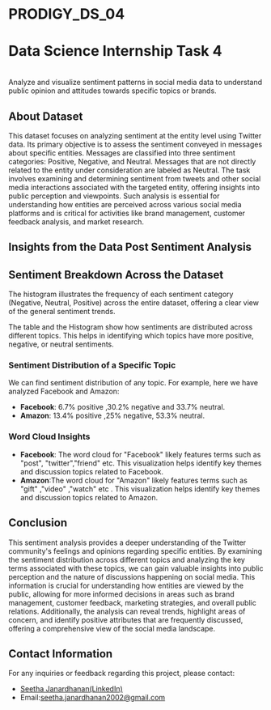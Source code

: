 # PRODIGY_DS_04
# Data Science Internship Task 4
<br>
Analyze and visualize sentiment patterns in social media data to understand public opinion and attitudes towards specific topics or brands.

## About Dataset

This dataset focuses on analyzing sentiment at the entity level using Twitter data. Its primary objective is to assess the sentiment conveyed in messages about specific entities. Messages are classified into three sentiment categories: Positive, Negative, and Neutral. Messages that are not directly related to the entity under consideration are labeled as Neutral. The task involves examining and determining sentiment from tweets and other social media interactions associated with the targeted entity, offering insights into public perception and viewpoints. Such analysis is essential for understanding how entities are perceived across various social media platforms and is critical for activities like brand management, customer feedback analysis, and market research.

## Insights from the Data Post Sentiment Analysis

## Sentiment Breakdown Across the Dataset

The histogram illustrates the frequency of each sentiment category (Negative, Neutral, Positive) across the entire dataset, offering a clear view of the general sentiment trends.

The table and the Histogram show how sentiments are distributed across different topics. This helps in identifying which topics have more positive, negative, or neutral sentiments.

### Sentiment Distribution of a Specific Topic

We can find sentiment distribution of any topic. For example, here we have analyzed Facebook and Amazon:

- **Facebook**: 6.7% positive ,30.2% negative and 33.7% neutral.
- **Amazon**: 13.4% positive ,25% negative, 53.3% neutral.

### Word Cloud Insights

- **Facebook**: The word cloud for "Facebook" likely features terms such as "post",
  "twitter","friend" etc. This visualization helps identify key themes and discussion topics related to Facebook.
- **Amazon**:The word cloud for "Amazon" likely features terms such as "gift" ,"video" ,"watch"
  etc . This visualization helps identify key themes and discussion topics related to Amazon.

## Conclusion

This sentiment analysis provides a deeper understanding of the Twitter community's feelings and opinions regarding specific entities. By examining the sentiment distribution across different topics and analyzing the key terms associated with these topics, we can gain valuable insights into public perception and the nature of discussions happening on social media. This information is crucial for understanding how entities are viewed by the public, allowing for more informed decisions in areas such as brand management, customer feedback, marketing strategies, and overall public relations. Additionally, the analysis can reveal trends, highlight areas of concern, and identify positive attributes that are frequently discussed, offering a comprehensive view of the social media landscape.
## Contact Information
For any inquiries or feedback regarding this project, please contact:

- <a href="https://www.linkedin.com/in/seetha-janardhanan-4977a1293/">Seetha Janardhanan(LinkedIn)</a>
- Email:seetha.janardhanan2002@gmail.com
